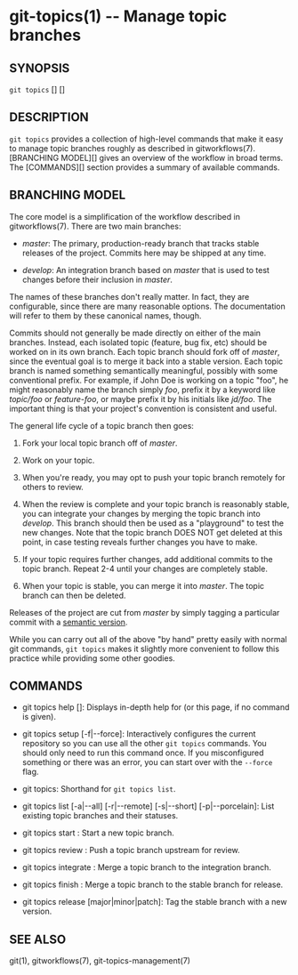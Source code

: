 # git-topics(1) -- Manage topic branches

## SYNOPSIS

`git topics` [<command>] [<options>]

## DESCRIPTION

`git topics` provides a collection of high-level commands that make it easy to
manage topic branches roughly as described in gitworkflows(7). [BRANCHING
MODEL][] gives an overview of the workflow in broad terms. The [COMMANDS][]
section provides a summary of available commands.

## BRANCHING MODEL

The core model is a simplification of the workflow described in
gitworkflows(7). There are two main branches:

* _master_:
  The primary, production-ready branch that tracks stable releases of the
  project. Commits here may be shipped at any time.

* _develop_:
  An integration branch based on _master_ that is used to test changes before
  their inclusion in _master_.

The names of these branches don't really matter. In fact, they are
configurable, since there are many reasonable options. The documentation will
refer to them by these canonical names, though.

Commits should not generally be made directly on either of the main branches.
Instead, each isolated topic (feature, bug fix, etc) should be worked on in its
own branch. Each topic branch should fork off of _master_, since the eventual
goal is to merge it back into a stable version. Each topic branch is named
something semantically meaningful, possibly with some conventional prefix. For
example, if John Doe is working on a topic "foo", he might reasonably name the
branch simply _foo_, prefix it by a keyword like _topic/foo_ or _feature-foo_,
or maybe prefix it by his initials like _jd/foo_. The important thing is that
your project's convention is consistent and useful.

The general life cycle of a topic branch then goes:

1. Fork your local topic branch off of _master_.

2. Work on your topic.

3. When you're ready, you may opt to push your topic branch remotely for others
   to review.

4. When the review is complete and your topic branch is reasonably stable, you
   can integrate your changes by merging the topic branch into _develop_. This
   branch should then be used as a "playground" to test the new changes. Note
   that the topic branch DOES NOT get deleted at this point, in case testing
   reveals further changes you have to make.

5. If your topic requires further changes, add additional commits to the topic
   branch. Repeat 2-4 until your changes are completely stable.

6. When your topic is stable, you can merge it into _master_. The topic branch
   can then be deleted.

Releases of the project are cut from _master_ by simply tagging a particular
commit with a [semantic version](http://semver.org/).

While you can carry out all of the above "by hand" pretty easily with normal
git commands, `git topics` makes it slightly more convenient to follow this
practice while providing some other goodies.

## COMMANDS

* git topics help [<command>]:
  Displays in-depth help for <command> (or this page, if no command is given).

* git topics setup [-f|--force]:
  Interactively configures the current repository so you can use all the other
  `git topics` commands. You should only need to run this command once. If you
  misconfigured something or there was an error, you can start over with the
  `--force` flag.

* git topics:
  Shorthand for `git topics list`.

* git topics list [-a|--all] [-r|--remote] [-s|--short] [-p|--porcelain]:
  List existing topic branches and their statuses.

* git topics start <topic>:
  Start a new topic branch.

* git topics review <topic>:
  Push a topic branch upstream for review.

* git topics integrate <topic>:
  Merge a topic branch to the integration branch.

* git topics finish <topic>:
  Merge a topic branch to the stable branch for release.

* git topics release [major|minor|patch]:
  Tag the stable branch with a new version.

## SEE ALSO

git(1), gitworkflows(7), git-topics-management(7)
